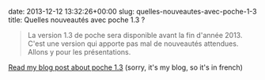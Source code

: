 date: 2013-12-12 13:32:26+00:00
slug: quelles-nouveautes-avec-poche-1-3
title: Quelles nouveautés avec poche 1.3 ?

> La version 1.3 de poche sera disponible avant la fin d'année 2013. C'est une version qui apporte pas mal de nouveautés attendues. Allons y pour les présentations.


[Read my blog post about poche 1.3](http://www.cdetc.fr/post/Quelles-nouveaut%C3%A9s-avec-poche-1.3) (sorry, it's my blog, so it's in french)
